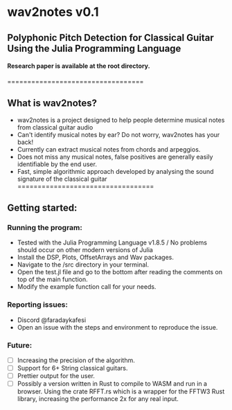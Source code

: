 # wav2notes v0.1
## Polyphonic Pitch Detection for Classical Guitar Using the Julia Programming Language

#### Research paper is available at the root directory.
==================================
## What is wav2notes?
* wav2notes is a project designed to help people determine musical notes from classical guitar audio
* Can't identify musical notes by ear? Do not worry, wav2notes has your back!
* Currently can extract musical notes from chords and arpeggios.
* Does not miss any musical notes, false positives are generally easily identifiable by the end user.
* Fast, simple algorithmic approach developed by analysing the sound signature of the classical guitar
==================================
## Getting started:

### Running the program:
* Tested with the Julia Programming Language v1.8.5 / No problems should occur on other modern versions of Julia
* Install the DSP, Plots, OffsetArrays and Wav packages.
* Navigate to the /src directory in your terminal.
* Open the test.jl file and go to the bottom after reading the comments on top of the main function.
* Modify the example function call for your needs. 

### Reporting issues:
* Discord @faradaykafesi
* Open an issue with the steps and environment to reproduce the issue.

### Future:
- [ ] Increasing the precision of the algorithm.
- [ ] Support for 6+ String classical guitars.
- [ ] Prettier output for the user.
- [ ] Possibly a version written in Rust to compile to WASM and run in a browser. Using the crate RFFT.rs which is a wrapper for the FFTW3 Rust library, increasing the performance 2x for any real input.
